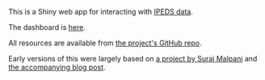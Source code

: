 This is a Shiny web app for interacting with [IPEDS data](https://nces.ed.gov/ipeds/datacenter/login.aspx?gotoReportId=1). 

The dashboard is [here](https://jrf1111.shinyapps.io/IPEDS-peer-comparison-shiny).

All resources are available from [the project's GitHub repo](https://github.com/jrf1111/IPEDS-peer-comparison-shiny).

Early versions of this were largely based on [a project by Suraj Malpani](https://github.com/SurajMalpani/Shiny_H1b) and [the accompanying blog post](https://towardsdatascience.com/plotly-with-r-shiny-495f19f4aba3).
